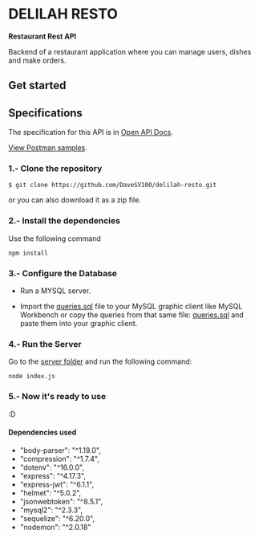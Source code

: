 # DELILAH RESTO

**Restaurant Rest API**

Backend of a restaurant application where you can manage users, dishes and make orders.
## Get started

## Specifications

The specification for this API is in [Open API Docs](/spec.yaml).

[View Postman samples](https://documenter.getpostman.com/view/11310918/UzJFvdtB).

### 1.- Clone the repository

```
$ git clone https://github.com/DaveSV100/delilah-resto.git
```

or you can also download it as a zip file.

### 2.- Install the dependencies

Use the following command

```
npm install
```

### 3.- Configure the Database

- Run a MYSQL server.

- Import the [queries.sql](database/queries.sql) file to your MySQL graphic client like MySQL Workbench or copy the queries from that same file: [queries.sql](/database/queries.sql) and paste them into your graphic client.

### 4.- Run the Server

Go to the [server folder](/server/) and run the following command:
```
node index.js
```
### 5.- Now it's ready to use 

:D
#### Dependencies used
- "body-parser": "^1.19.0",
- "compression": "^1.7.4",
- "dotenv": "^16.0.0",
- "express": "^4.17.3",
- "express-jwt": "^6.1.1",
- "helmet": "^5.0.2",
- "jsonwebtoken": "^8.5.1",
- "mysql2": "^2.3.3",
- "sequelize": "^6.20.0",
- "nodemon": "^2.0.18"
